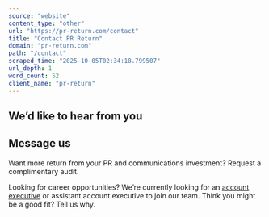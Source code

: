 ```yaml
---
source: "website"
content_type: "other"
url: "https://pr-return.com/contact"
title: "Contact PR Return"
domain: "pr-return.com"
path: "/contact"
scraped_time: "2025-10-05T02:34:18.799507"
url_depth: 1
word_count: 52
client_name: "pr-return"
---
```


## We’d like to hear from you

## Message us

Want more return from your PR and communications investment? Request a complimentary audit.

Looking for career opportunities? We’re currently looking for an [account executive](https://www.pr-return.com/account-executive) or assistant account executive to join our team. Think you might be a good fit? Tell us why.